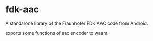 # fdk-aac
A standalone library of the Fraunhofer FDK AAC code from Android.

exports some functions of aac encoder to wasm.
